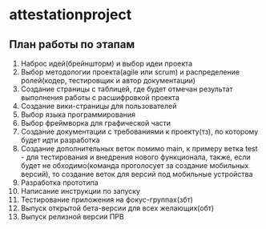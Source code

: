# attestationproject



## План работы по этапам

1. Наброс идей(брейншторм) и выбор идеи проекта
2. Выбор методологии проекта(agile или scrum) и распределение ролей(кодер, тестировщик и автор документации)
3. Создание страницы с таблицей, где будет отмечан результат выполнения работы с расшифровкой проекта
4. Создание вики-страницы для пользователей
5. Выбор языка программирования
6. Выбор фреймворка для графической части
7. Создание документации с требованиями к проекту(тз), по которому будет идти разработка
8. Создание дополнительных веток помимо main, к примеру ветка test - для тестирования и внедрения нового функционала, также, если будет не обходимо(команда проголосует за создание мобильных версий), то создание веток для версий под мобильные устройства
9. Разработка прототипа
10. Написание инструкции по запуску
11. Тестирование приложения на фокус-группах(збт)
12. Выпуск открытой бета-версии для всех желающих(обт)
13. Выпуск релизной версии
    ПРВ
## 
